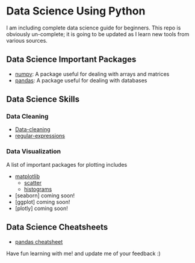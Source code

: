 # Data Science Using Python

I am including complete data science guide for beginners. This repo is obviously un-complete; it is going to be updated as I learn new tools from various sources. 

## Data Science Important Packages

* [numpy](https://github.com/mustafarrag/data-science/blob/master/numpy.ipynb): A package useful for dealing with arrays and matrices 
* [pandas](https://github.com/mustafarrag/data-science/blob/master/pandas.ipynb): A package useful for dealing with databases  

## Data Science Skills

### Data Cleaning
* [Data-cleaning](https://github.com/mustafarrag/data-science/tree/master/data-cleaning)
* [regular-expressions](https://github.com/mustafarrag/data-science/blob/master/data-cleaning/regular_expressions.ipynb)
### Data Visualization
A list of important packages for plotting includes
* [matplotlib](https://github.com/mustafarrag/data-science/blob/master/matplotlib.ipynb)
    * [scatter](https://github.com/mustafarrag/data-science/blob/master/data-visualizations/scatter.ipynb)
    * [histograms](https://github.com/mustafarrag/data-science/blob/master/data-visualizations/histogram.ipynb)
* [seaborn] coming soon!
* [ggplot] coming soon!
* [plotly] coming soon!

## Data Science Cheatsheets

* [pandas cheatsheet](https://github.com/mustafarrag/data-science/blob/master/cheatsheets/pandas.pdf)

Have fun learning with me! and update me of your feedback :)

